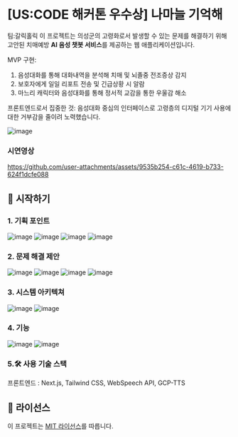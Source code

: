 # [US:CODE 해커톤 우수상] 나마늘 기억해
팀:갈릭홀릭 
이 프로젝트는 의성군의 고령화로서 발생할 수 있는 문제를 해결하기 위해 고안된
치매예방 **AI 음성 챗봇 서비스**를 제공하는 웹 애플리케이션입니다.

MVP 구현:
1. 음성대화를 통해 대화내역을 분석해 치매 및 뇌졸중 전조증상 감지
2. 보호자에게 일일 리포트 전송 및 긴급상황 시 알람
3. 마느리 캐릭터와 음성대화를 통해 정서적 교감을 통한 우울감 해소

프론트엔드로서 집중한 것:
음성대화 중심의 인터페이스로 고령층의 디지털 기기 사용에 대한 거부감을 줄이려 노력했습니다.

![image](https://github.com/user-attachments/assets/7c0c15d6-3480-4bb6-bfe8-b8144a6e2402)

### 시연영상


https://github.com/user-attachments/assets/9535b254-c61c-4619-b733-624f1dcfe088


## 🚀 시작하기

### 1. 기획 포인트
![image](https://github.com/user-attachments/assets/a8417421-7393-4f09-83f1-8954c6446725)
![image](https://github.com/user-attachments/assets/a1215977-0dd6-4bd0-a4a9-3710758bb370)
![image](https://github.com/user-attachments/assets/652751fe-b257-4c77-bf38-3d0bd7878c4d)
![image](https://github.com/user-attachments/assets/c2f756d3-51ff-4e13-bf60-b1f747059be4)

### 2. 문제 해결 제안
![image](https://github.com/user-attachments/assets/d099e071-373a-4886-8ee6-2b5152c28d9e)
![image](https://github.com/user-attachments/assets/ba8f51ee-d07b-42d9-8923-99600ffcacc8)
![image](https://github.com/user-attachments/assets/f960d40f-274e-45d3-afef-263e3b4d150a)
![image](https://github.com/user-attachments/assets/0250db3a-db03-444c-9baa-baedc99d2a53)

### 3. 시스템 아키텍쳐
![image](https://github.com/user-attachments/assets/f5208780-0194-4912-af43-1ef8bd64e6b3)
![image](https://github.com/user-attachments/assets/c7ea8fa8-f96a-416b-bc48-a5dc5b065819)

### 4. 기능
![image](https://github.com/user-attachments/assets/6764ce30-cf6a-443d-92f7-dbda9870dff5)
![image](https://github.com/user-attachments/assets/be1cb275-4cb2-4866-8379-d510800eeb9e)

### 5.🛠 사용 기술 스택
프론트엔드 : Next.js, Tailwind CSS, WebSpeech API, GCP-TTS

## 📄 라이선스

이 프로젝트는 [MIT 라이선스](./LICENSE)를 따릅니다.
